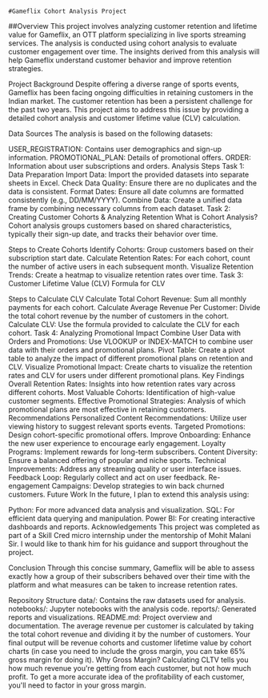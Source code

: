                                                                   #Gameflix Cohort Analysis Project
##Overview
This project involves analyzing customer retention and lifetime value for Gameflix, an OTT platform specializing in live sports streaming services. The analysis is conducted using cohort analysis to evaluate customer engagement over time. The insights derived from this analysis will help Gameflix understand customer behavior and improve retention strategies.

Project Background
Despite offering a diverse range of sports events, Gameflix has been facing ongoing difficulties in retaining customers in the Indian market. The customer retention has been a persistent challenge for the past two years. This project aims to address this issue by providing a detailed cohort analysis and customer lifetime value (CLV) calculation.

Data Sources
The analysis is based on the following datasets:

USER_REGISTRATION: Contains user demographics and sign-up information.
PROMOTIONAL_PLAN: Details of promotional offers.
ORDER: Information about user subscriptions and orders.
Analysis Steps
Task 1: Data Preparation
Import Data: Import the provided datasets into separate sheets in Excel.
Check Data Quality: Ensure there are no duplicates and the data is consistent.
Format Dates: Ensure all date columns are formatted consistently (e.g., DD/MM/YYYY).
Combine Data: Create a unified data frame by combining necessary columns from each dataset.
Task 2: Creating Customer Cohorts & Analyzing Retention
What is Cohort Analysis?
Cohort analysis groups customers based on shared characteristics, typically their sign-up date, and tracks their behavior over time.

Steps to Create Cohorts
Identify Cohorts: Group customers based on their subscription start date.
Calculate Retention Rates: For each cohort, count the number of active users in each subsequent month.
Visualize Retention Trends: Create a heatmap to visualize retention rates over time.
Task 3: Customer Lifetime Value (CLV)
Formula for CLV

Steps to Calculate CLV
Calculate Total Cohort Revenue: Sum all monthly payments for each cohort.
Calculate Average Revenue Per Customer: Divide the total cohort revenue by the number of customers in the cohort.
Calculate CLV: Use the formula provided to calculate the CLV for each cohort.
Task 4: Analyzing Promotional Impact
Combine User Data with Orders and Promotions: Use VLOOKUP or INDEX-MATCH to combine user data with their orders and promotional plans.
Pivot Table: Create a pivot table to analyze the impact of different promotional plans on retention and CLV.
Visualize Promotional Impact: Create charts to visualize the retention rates and CLV for users under different promotional plans.
Key Findings
Overall Retention Rates: Insights into how retention rates vary across different cohorts.
Most Valuable Cohorts: Identification of high-value customer segments.
Effective Promotional Strategies: Analysis of which promotional plans are most effective in retaining customers.
Recommendations
Personalized Content Recommendations: Utilize user viewing history to suggest relevant sports events.
Targeted Promotions: Design cohort-specific promotional offers.
Improve Onboarding: Enhance the new user experience to encourage early engagement.
Loyalty Programs: Implement rewards for long-term subscribers.
Content Diversity: Ensure a balanced offering of popular and niche sports.
Technical Improvements: Address any streaming quality or user interface issues.
Feedback Loop: Regularly collect and act on user feedback.
Re-engagement Campaigns: Develop strategies to win back churned customers.
Future Work
In the future, I plan to extend this analysis using:

Python: For more advanced data analysis and visualization.
SQL: For efficient data querying and manipulation.
Power BI: For creating interactive dashboards and reports.
Acknowledgements
This project was completed as part of a Skill Cred micro internship under the mentorship of Mohit Malani Sir. I would like to thank him for his guidance and support throughout the project.

Conclusion
Through this concise summary, Gameflix will be able to assess exactly how a group of their subscribers behaved over their time with the platform and what measures can be taken to increase retention rates.

Repository Structure
data/: Contains the raw datasets used for analysis.
notebooks/: Jupyter notebooks with the analysis code.
reports/: Generated reports and visualizations.
README.md: Project overview and documentation.
The average revenue per customer is calculated by taking the total cohort revenue and dividing it by the number of customers.
Your final output will be revenue cohorts and customer lifetime value by cohort charts (in case you need to include the gross margin, you can take 65% gross margin for doing it).
 Why Gross Margin?
Calculating CLTV tells you how much revenue you're getting from each customer, but not how much profit.
To get a more accurate idea of the profitability of each customer, you'll need to factor in your gross margin.
